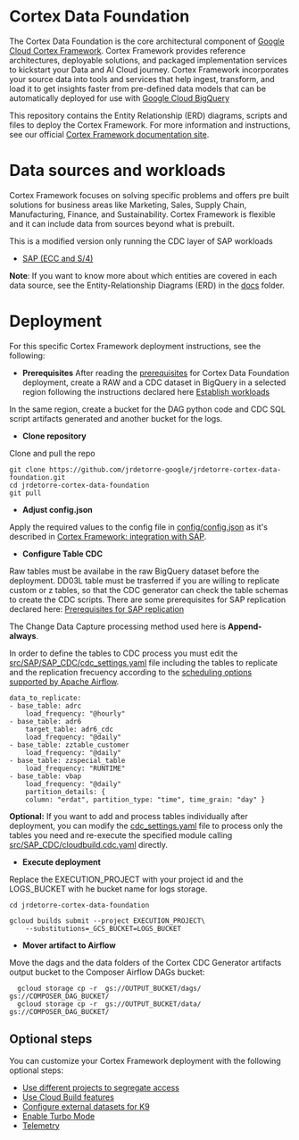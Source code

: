 # Cortex Data Foundation

The Cortex Data Foundation is the core architectural component of
[Google Cloud Cortex Framework](https://cloud.google.com/solutions/cortex).
Cortex Framework provides reference architectures, deployable solutions, and
packaged implementation services to kickstart your Data and AI Cloud journey.
Cortex Framework incorporates your source data into tools and services that help ingest,
transform, and load it to get insights faster from pre-defined data models that can be automatically
deployed for use with [Google Cloud BigQuery](https://cloud.google.com/bigquery)

This repository contains the Entity Relationship (ERD) diagrams, scripts and files
to deploy the Cortex Framework. For more information and instructions, see our
official [Cortex Framework documentation site](https://cloud.google.com/cortex/docs).

# Data sources and workloads

Cortex Framework focuses on solving specific problems and offers pre built solutions
for business areas like Marketing, Sales, Supply Chain, Manufacturing, Finance, and Sustainability.
Cortex Framework is flexible and it can include data from sources beyond what is prebuilt.

This is a modified version only running the CDC layer of SAP workloads

*   [SAP (ECC and S/4)](https://cloud.google.com/cortex/docs/operational-sap)

**Note**: If you want to know more about which entities are covered in each data source, see the
Entity-Relationship Diagrams (ERD) in the [docs](https://github.com/GoogleCloudPlatform/cortex-data-foundation/tree/main/docs) folder.

# Deployment

For this specific Cortex Framework deployment instructions, see the following:

* **Prerequisites** 
After reading the [prerequisites](https://cloud.google.com/cortex/docs/deployment-prerequisites) for Cortex Data Foundation deployment, create a RAW and a CDC dataset in BigQuery in a selected region following the instructions declared here [Establish workloads](https://cloud.google.com/cortex/docs/deployment-step-one)

In the same region, create a bucket for the DAG python code and CDC SQL script artifacts generated and another bucket for the logs.

* **Clone repository** 

Clone and pull the repo
```
git clone https://github.com/jrdetorre-google/jrdetorre-cortex-data-foundation.git
cd jrdetorre-cortex-data-foundation
git pull
```
* **Adjust config.json** 

Apply the required values to the config file in [config/config.json](https://github.com/jrdetorre-google/jrdetorre-cortex-data-foundation/blob/main/config/config.json) as it's described in [Cortex Framework: integration with SAP](https://cloud.google.com/cortex/docs/operational-sap).

* **Configure Table CDC** 

Raw tables must be availabe in the raw BigQuery dataset before the deployment. DD03L table must be trasferred if you are willing to replicate custom or z tables, so that the CDC generator can check the table schemas to create the CDC scripts. There are some prerequisites for SAP replication declared here: [Prerequisites for SAP replication](https://cloud.google.com/cortex/docs/operational-sap#prerequisites_for_sap_replication_2)

The Change Data Capture processing method used here is **Append-always**.

In order to define the tables to CDC process you must edit the [src/SAP/SAP_CDC/cdc_settings.yaml](https://github.com/jrdetorre-google/jrdetorre-cortex-data-foundation/blob/main/src/SAP/SAP_CDC/cdc_settings.yaml) file including the tables to replicate and the replication frecuency according to the [scheduling options supported by Apache Airflow](https://airflow.apache.org/docs/apache-airflow/stable/core-concepts/dag-run.html).

```
data_to_replicate:
- base_table: adrc
    load_frequency: "@hourly"
- base_table: adr6
    target_table: adr6_cdc
    load_frequency: "@daily"
- base_table: zztable_customer
    load_frequency: "@daily"
- base_table: zzspecial_table
    load_frequency: "RUNTIME"
- base_table: vbap
    load_frequency: "@daily"
    partition_details: {
    column: "erdat", partition_type: "time", time_grain: "day" }
```

**Optional:** If you want to add and process tables individually after deployment, you can modify the [cdc_settings.yaml](https://github.com/jrdetorre-google/jrdetorre-cortex-data-foundation/blob/main/src/SAP/SAP_CDC/cdc_settings.yaml) file to process only the tables you need and re-execute the specified module calling [src/SAP_CDC/cloudbuild.cdc.yaml](https://github.com/jrdetorre-google/jrdetorre-cortex-data-foundation/blob/main/src/SAP/SAP_CDC/cloudbuild.cdc.yaml) directly.

* **Execute deployment** 

Replace the EXECUTION_PROJECT with your project id and the LOGS_BUCKET with he bucket name for logs storage. 

```
cd jrdetorre-cortex-data-foundation

gcloud builds submit --project EXECUTION_PROJECT\
    --substitutions=_GCS_BUCKET=LOGS_BUCKET
```

* **Mover artifact to Airflow** 

Move the dags and the data folders of the Cortex CDC Generator artifacts output bucket to the Composer Airflow DAGs bucket:

```
  gcloud storage cp -r  gs://OUTPUT_BUCKET/dags/ gs://COMPOSER_DAG_BUCKET/
  gcloud storage cp -r  gs://OUTPUT_BUCKET/data/ gs://COMPOSER_DAG_BUCKET/

```


## Optional steps

You can customize your Cortex Framework deployment with the following optional steps:

*   [Use different projects to segregate access](https://cloud.google.com//cortex/docs/optional-step-segregate-access)
*   [Use Cloud Build features](https://cloud.google.com//cortex/docs/optional-step-cloud-build-features)
*   [Configure external datasets for K9](https://cloud.google.com//cortex/docs/optional-step-external-datasets)
*   [Enable Turbo Mode](https://cloud.google.com/cortex/docs/optional-step-turbo-mode)
*   [Telemetry](https://cloud.google.com/cortex/docs/optional-step-telemetry)

